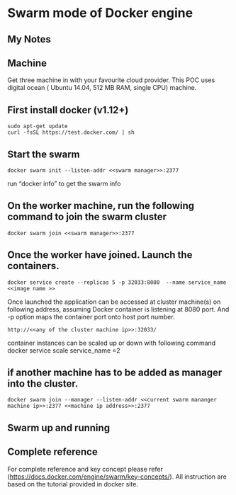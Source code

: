 # Swarm mode of Docker engine

## My Notes


## Machine 

  Get three machine in with your favourite cloud provider. This POC uses digital ocean ( Ubuntu 14.04, 512 MB RAM, single CPU) machine. 
  
## First install docker (v1.12+)


    sudo apt-get update
    curl -fsSL https://test.docker.com/ | sh


## Start the swarm 

    docker swarm init --listen-addr <<swarm manager>>:2377

run “docker info” to get the swarm info

## On the worker machine, run the following command to join the swarm cluster 

    docker swarm join <<swarm manager>>:2377

## Once the worker have joined. Launch the containers. 

    docker service create --replicas 5 -p 32033:8080  --name service_name  <<image name >>

Once launched the application can be accessed at cluster machine(s) on following address, assuming Docker container is listening at 8080 port. And -p option maps the container port onto host port number. 

    http://<<any of the cluster machine ip>>:32033/

container instances can be scaled up or down with following command
docker service scale service_name =2

## if another machine has to be added as manager into the cluster.

    docker swarm join --manager --listen-addr <<current swarm mananger machine ip>>:2377 <<machine ip address>>:2377

## Swarm up and running 

## Complete reference

  For complete reference and key concept please refer (https://docs.docker.com/engine/swarm/key-concepts/). All instruction are based on the tutorial provided in docker site.   
